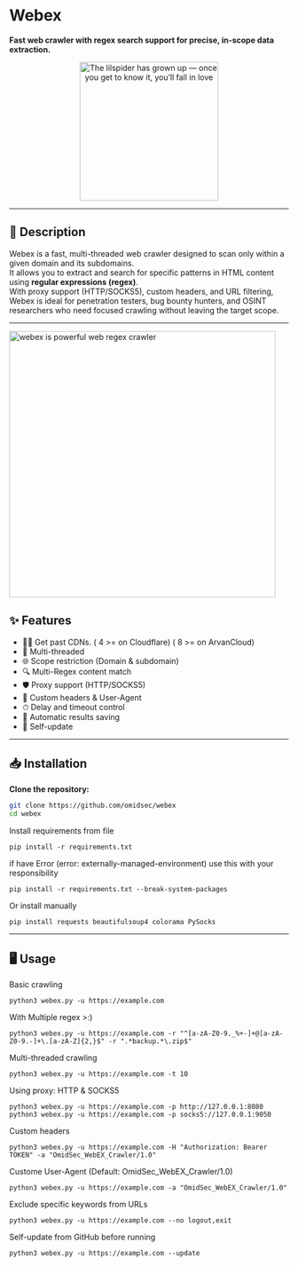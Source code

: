 # Webex

**Fast web crawler with regex search support for precise, in-scope data extraction.**

<p align="center">
  <img src="https://omidsec.ir/wp-content/uploads/2025/08/Untitled-1.png" width="250" alt="The lilspider has grown up — once you get to know it, you’ll fall in love">
</p>

---

## 📜 Description
Webex is a fast, multi-threaded web crawler designed to scan only within a given domain and its subdomains.  
It allows you to extract and search for specific patterns in HTML content using **regular expressions (regex)**.  
With proxy support (HTTP/SOCKS5), custom headers, and URL filtering, Webex is ideal for penetration testers, bug bounty hunters, and OSINT researchers who need focused crawling without leaving the target scope.

---

<p align="left">
  <img src="https://omidsec.ir/wp-content/uploads/2025/08/tumblr_ojvxu6l2gz1vzgo6mo1_500.gif" width="480" alt="webex is powerful web regex crawler">
</p>

## ✨ Features
- 🕵️‍♂️ Get past CDNs. ( 4 >= on Cloudflare) ( 8 >= on ArvanCloud)
- 🚀 Multi-threaded
- 🌐 Scope restriction (Domain & subdomain) 
- 🔍 Multi-Regex content match
- 🛡 Proxy support (HTTP/SOCKS5)  
- 🎯 Custom headers & User-Agent  
- ⏱ Delay and timeout control  
- 📂 Automatic results saving  
- 🔄 Self-update

---

## 📥 Installation
**Clone the repository:**
```bash
git clone https://github.com/omidsec/webex
cd webex
```

Install requirements from file
```
pip install -r requirements.txt
```
if have Error (error: externally-managed-environment)
use this with your responsibility
```
pip install -r requirements.txt --break-system-packages
```

Or install manually
```
pip install requests beautifulsoup4 colorama PySocks
```

---
## 🖥 Usage

Basic crawling
```
python3 webex.py -u https://example.com
```

With Multiple regex >:)
```
python3 webex.py -u https://example.com -r "^[a-zA-Z0-9._%+-]+@[a-zA-Z0-9.-]+\.[a-zA-Z]{2,}$" -r ".*backup.*\.zip$"
```

Multi-threaded crawling
```
python3 webex.py -u https://example.com -t 10
```

Using proxy: HTTP & SOCKS5
```
python3 webex.py -u https://example.com -p http://127.0.0.1:8080
python3 webex.py -u https://example.com -p socks5://127.0.0.1:9050
```

Custom headers
```
python3 webex.py -u https://example.com -H "Authorization: Bearer TOKEN" -a "OmidSec_WebEX_Crawler/1.0"
```

Custome User-Agent (Default: OmidSec_WebEX_Crawler/1.0)
```
python3 webex.py -u https://example.com -a "OmidSec_WebEX_Crawler/1.0"
```

Exclude specific keywords from URLs
```
python3 webex.py -u https://example.com --no logout,exit
```

Self-update from GitHub before running
```
python3 webex.py -u https://example.com --update
```
